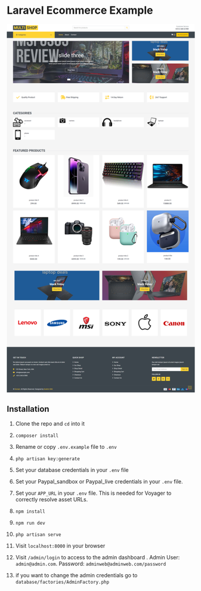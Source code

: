 


# Laravel Ecommerce Example

<p align="center">
  <img src="public/images/screen/home.png" alt="Build Status">
</p>

## Installation

1. Clone the repo and `cd` into it
1. `composer install`
1. Rename or copy `.env.example` file to `.env`
1. `php artisan key:generate`
1. Set your database credentials in your `.env` file
1. Set your Paypal_sandbox or Paypal_live credentials in your `.env` file.
1. Set your `APP_URL` in your `.env` file. This is needed for Voyager to correctly resolve asset URLs.

1. `npm install`
1. `npm run dev`
1. `php artisan serve`
1. Visit `localhost:8000` in your browser
1. Visit `/admin/login`  to access to the admin dashboard . Admin User: `admin@admin.com`.  Password: `adminweb@adminweb.com/password`
1. if you want to change the admin credentials go to `database/factories/AdminFactory.php`